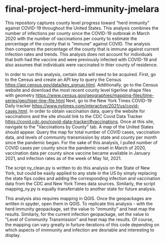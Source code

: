 # final-project-herd-immunity-jmelara
This repository captures county level progress toward "herd immunity" against COVID-19 throughout the United States. 
This analysis combines the number of infections per county since the COVID-19 outbreak in March 2020 with the number of vaccinations per county to estimate the 
percentage of the county that is "immune" against COVID. The analysis then compares the percentage of the county that is immune against current infection rates 
and trends. This analysis does not account for individuals that both had the vaccine and were previously infected with COVID-19 and also assumes that individuals were
vaccinated in thier county of residence. 

In order to run this analysis, certain data will need to be acquired. First, go to the Census and create an API key to query the Census https://api.census.gov/data/key_signup.html. 
Additionally, go to the Census website and download the most recent county level tigerline shape files with geometry https://www.census.gov/geographies/mapping-files/time-series/geo/tiger-line-file.html
Next, go to the New York Times COVID-19 Daily tracker https://www.nytimes.com/interactive/2021/us/covid-cases.html. In order to obtain vaccination data, query the website 
for vaccinations and the site should link to the CDC Covid Data Tracker https://covid.cdc.gov/covid-data-tracker/#vaccinations. Once at this site, navigate to 
the "Vaccinations by County" tab. A map of the United States should appear. Query the map for total number of COVID cases, vaccination data, and 
levels of community transmission by state and county per month since the pandemic began. For the sake of this analysis, I pulled number of COVID cases per county 
since the pandemic onset in March of 2020, vaccination data per county since vaccine became available in January 2021, and infection rates as of the week of 
May 1st, 2021. 

The script ny_clean.py is written to do this analysis on the State of New York, but could be easily applied to any state in the US by simply replacing the state fips codes and adding the corresponding infection and vaccination data from the CDC and New York Times data sources. Similarly, the script mapping_ny.py 
is equally transferrable to another state for future analysis. 

This analysis also requires mapping in QGIS. Once the geopackages are written in spyder, open them in QGIS. To replicate this analysis - with the herd immunity geopackage, 
set the value to "immunity" and heat map the results. Similarly, for the current infection geopackage, set the value to "Level of Community Transmission" and heat map the results. Of course, 
the mapping can vary greatly in furture iterations of this code depending on which aspects of immnunity and infection are desriable and interesting to display. 
